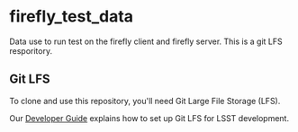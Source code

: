 # firefly_test_data

Data use to run test on the firefly client and firefly server. This is a git LFS resporitory.

Git LFS
-------

To clone and use this repository, you'll need Git Large File Storage (LFS).

Our [Developer Guide](https://developer.lsst.io/tools/git_lfs.html) explains how to set up Git LFS for LSST development.
